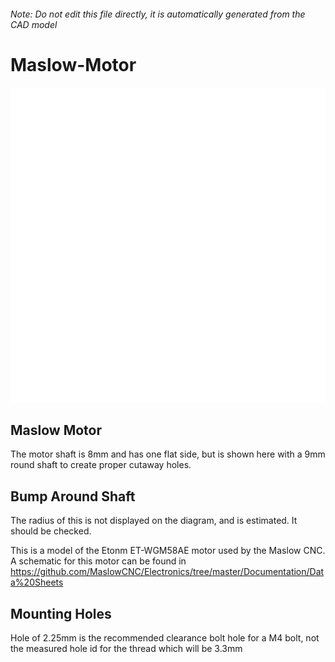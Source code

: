 ###### Note: Do not edit this file directly, it is automatically generated from the CAD model

# Maslow-Motor

![](/project.svg)

## Maslow Motor


The motor shaft is 8mm and has one flat side, but is shown here with a 9mm round shaft to create proper cutaway holes.


## Bump Around Shaft


The radius of this is not displayed on the diagram, and is estimated. It should be checked.


This is a model of the Etonm ET-WGM58AE motor used by the Maslow CNC. A schematic for this motor can be found in https://github.com/MaslowCNC/Electronics/tree/master/Documentation/Data%20Sheets 


## Mounting Holes


Hole of 2.25mm is the recommended clearance bolt hole for a M4 bolt, not the measured hole id for the thread which will be 3.3mm 


